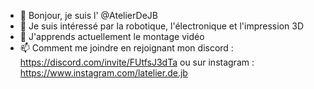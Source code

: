- 👋 Bonjour, je suis l' @AtelierDeJB
- 👀 Je suis intéressé par la robotique, l'électronique et l'impression 3D
- 🌱 J'apprends actuellement le montage vidéo
- 📫 Comment me joindre en rejoignant mon discord : https://discord.com/invite/FUtfsJ3dTa 
                                   ou sur instagram : https://www.instagram.com/latelier.de.jb

<!---
AtelierDeJB/AtelierDeJB est un référentiel ✨ spécial ✨ car son `README.md` (ce fichier) apparaît sur votre profil GitHub.
Vous pouvez cliquer sur le lien Aperçu pour examiner vos modifications.
--->
